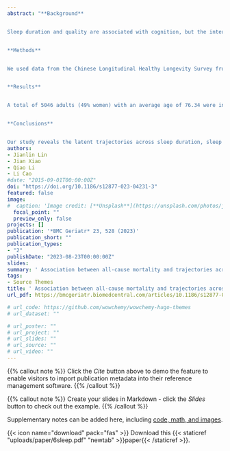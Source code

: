 ```yaml
---
abstract: "**Background**


Sleep duration and quality are associated with cognition, but the interaction of the 3 indicators and their association with all-cause mortality is unclear.


**Methods**


We used data from the Chinese Longitudinal Healthy Longevity Survey from 2005–2018 to identify latent trajectories of sleep duration, sleep quality, and cognitive function. Secondly, the multinomial logistic model was adopted to determine predictors of trajectory groups. Finally, the Cox regression model was used to examine the association between these trajectory groups and all-cause mortality.


**Results**


A total of 5046 adults (49% women) with an average age of 76.34 were included in the study. The median follow-up period was 11.11 years, during which 1784 (35%) participants died. We identified 4 latent groups among older adults: ‘Good-performance’ (51%), ‘Decreasing’ (26%), ‘Oversleep & cognitive impairment’ (12%), and ‘Sleep-deprived’ (11%). Individuals in the ‘Decreasing’ had a 51% increased risk of all-cause mortality (HR = 1.51, 95% CI: 1.25 – 1.81, p < .001). Individuals in the ‘Oversleep & cognitive impairment’ had a 170% increased risk of all-cause mortality (HR = 2.7 95% CI: 2.13 – 3.43, p < .001). Women had a higher risk of all-cause mortality regardless of trajectory group (47–143% men VS. 74–365% women). Both urban and rural areas have a similarly increased risk of all-cause mortality (48–179%).


**Conclusions**


Our study reveals the latent trajectories across sleep duration, sleep quality, and cognitive function in older Chinese and further explores their association with death. These findings provide a rational basis for cognitive interventions and reduce all-cause mortality."
authors:
- Jianlin Lin
- Jian Xiao
- Qiao Li 
- Li Cao
#date: "2015-09-01T00:00:00Z"
doi: "https://doi.org/10.1186/s12877-023-04231-3"
featured: false
image:
#  caption: 'Image credit: [**Unsplash**](https://unsplash.com/photos/jdD8gXaTZsc)'
  focal_point: ""
  preview_only: false
projects: []
publication: '*BMC Geriatr* 23, 528 (2023)'
publication_short: ""
publication_types:
- "2"
publishDate: "2023-08-23T00:00:00Z"
slides: 
summary: ' Association between all-cause mortality and trajectories across quality and duration of sleep and cognitive function: based on Group-Based Multivariate Trajectory modeling.'
tags:
- Source Themes
title: ' Association between all-cause mortality and trajectories across quality and duration of sleep and cognitive function: based on Group-Based Multivariate Trajectory modeling'
url_pdf: https://bmcgeriatr.biomedcentral.com/articles/10.1186/s12877-023-04231-3

# url_code: https://github.com/wowchemy/wowchemy-hugo-themes
# url_dataset: ""

# url_poster: ""
# url_project: ""
# url_slides: ""
# url_source: ""
# url_video: ""
---
```

{{% callout note %}}
Click the *Cite* button above to demo the feature to enable visitors to import publication metadata into their reference management software.
{{% /callout %}}

{{% callout note %}}
Create your slides in Markdown - click the *Slides* button to check out the example.
{{% /callout %}}

Supplementary notes can be added here, including [code, math, and images](https://wowchemy.com/docs/writing-markdown-latex/).

{{< icon name="download" pack="fas" >}} Download this {{< staticref "uploads/paper/6sleep.pdf" "newtab" >}}paper{{< /staticref >}}.


